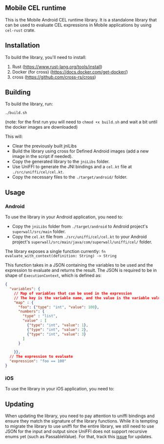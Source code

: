 ## Mobile CEL runtime

This is the Mobile Android CEL runtime library.
It is a standalone library that can be used to evaluate CEL expressions in Mobile applications by using
`cel-rust` crate.

## Installation

To build the library, you'll need to install:

1. Rust (https://www.rust-lang.org/tools/install)
2. Docker (for cross) (https://docs.docker.com/get-docker/)
3. cross (https://github.com/cross-rs/cross)

## Building

To build the library, run:

```shell
./build.sh
```

(note: for the first run you will need to `chmod +x build.sh` and wait a bit until the docker images are downloaded)

This will:

- Clear the previously built jniLibs
- Build the library using cross for Defined Android images (add a new image in the script if needed).
- Copy the generated library to the `jniLibs` folder.
- Use UniFFI to generate the JNI bindings and a `cel.kt` file at `./src/uniffi/cel/cel.kt`.
- Copy the necessary files to the `./target/android/` folder.

## Usage


### Android

To use the library in your Android application, you need to:
- Copy the `jniLibs` folder from `./target/android` to Android project's `superwall/src/main` folder.
- Copy the `cel.kt` file from `./src/uniffi/cel/cel.kt` to your Android project's `superwall/src/main/java/com/superwall/uniffi/cel/` folder.


The library exposes a single function currently:
`fn evaluate_with_context(definition: String) -> String`

This function takes in a JSON containing the variables to be used and the expression to evaluate and returns the result.
The JSON is required to be in shape of `ExecutionContext`, which is defined as:

```json
{
  "variables": {
    // Map of variables that can be used in the expression
    // The key is the variable name, and the value is the variable value wrapped together with a type discriminator
    "map" : {
      "foo": {"type": "int", "value": 100},
      "numbers": {
        "type" : "list",
        "value" : [
          {"type": "int", "value": 1},
          {"type": "int", "value": 2},
          {"type": "int", "value": 3}
        ]
      }

    }},
  // The expression to evaluate
  "expression": "foo == 100"
}
```

### iOS

To use the library in your iOS application, you need to:

## Updating

When updating the library, you need to pay attention to uniffi bindings and ensure they match the signature of the library functions.
While it is tempting to migrate the library to use uniffi for the entire library, we still need to use JSON
for the input and output since UniFFI does not support recursive enums yet (such as PassableValue).
For that, track this [issue](https://github.com/mozilla/uniffi-rs/issues/396) for updates.
